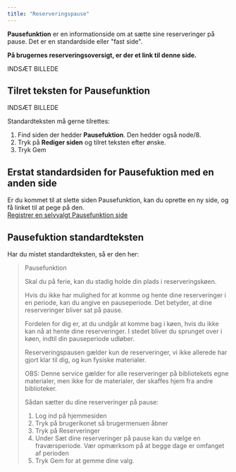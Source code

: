 ```yaml
---
title: "Reserveringspause"
---
```

**Pausefunktion** er en informationside om at sætte sine reserveringer på pause. Det er en standardside eller "fast side".

**På brugernes reserveringsoversigt, er der et link til denne side.**

INDSÆT BILLEDE

## Tilret teksten for Pausefunktion

INDSÆT BILLEDE

Standardteksten må gerne tilrettes:
1. Find siden der hedder **Pausefuktion**. Den hedder også node/8.
2. Tryk på **Rediger siden** og tilret teksten efter ønske.
3. Tryk Gem

## Erstat standardsiden for Pausefuktion med en anden side

Er du kommet til at slette siden Pausefunktion, kan du oprette en ny side, og få linket til at pege på den.\
[Registrer en selvvalgt Pausefunktion side](https://danskernesdigitalebibliotek.github.io/folkebibliotekernes_cms_manual/main/konfiguration/generelle-indstillinger/)

## Pausefuktion standardteksten
Har du mistet standardteksten, så er den her:
>
> Pausefunktion
>
> Skal du på ferie, kan du stadig holde din plads i reserveringskøen.
>
> Hvis du ikke har mulighed for at komme og hente dine reserveringer i en periode, kan du angive en pauseperiode. Det betyder, at dine reserveringer bliver sat på pause.
> 
> Fordelen for dig er, at du undgår at komme bag i køen, hvis du ikke kan nå at hente dine reserveringer. I stedet bliver du sprunget over i køen, indtil din pauseperiode udløber.
> 
> Reserveringspausen gælder kun de reserveringer, vi ikke allerede har gjort klar til dig, og kun fysiske materialer.
> 
> OBS: Denne service gælder for alle reserveringer på bibliotekets egne materialer, men ikke for de materialer, der skaffes hjem fra andre biblioteker.
> 
> Sådan sætter du dine reserveringer på pause:
> 
> 1. Log ind på hjemmesiden
> 2. Tryk på brugerikonet så brugermenuen åbner
> 3. Tryk på Reserveringer
> 4. Under Sæt dine reserveringer på pause kan du vælge en fraværsperiode. Vær opmærksom på at begge dage er omfanget af perioden
> 5. Tryk Gem for at gemme dine valg.
